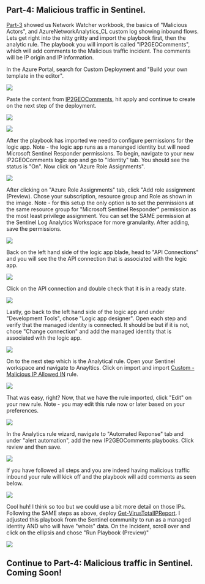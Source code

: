 ## Part-4: Malicious traffic in Sentinel. ## 

[Part-3](https://github.com/Cyberlorians/Articles/blob/main/MaliciousActivityandSentinelP3.md) showed us Network Watcher workbook, the basics of "Malicious Actors", and AzureNetworkAnalytics_CL custom log showing inbound flows. Lets get right into the nitty gritty and import the playbook first, then the analytic rule. The playbook you will import is called "IP2GEOComments", which will add comments to the Malicious traffic incident. The comments will be IP origin and IP information.

In the Azure Portal, search for Custom Deployment and "Build your own template in the editor".

![](https://github.com/Cyberlorians/uploadedimages/blob/main/customteplatelogicapp.png)

Paste the content from [IP2GEOComments](https://github.com/Cyberlorians/Sentinel/blob/main/Playbooks/IP2GEOComments.json), hit apply and continue to create on the next step of the deployment.

![](https://github.com/Cyberlorians/uploadedimages/blob/main/customtemplatelogicapptemplate.png)

![](https://github.com/Cyberlorians/uploadedimages/blob/main/customtemplatelogicappcreate.png)

After the playbook has imported we need to configure permissions for the logic app. Note - the logic app runs as a mananged identity but will need Microsoft Sentinel Responder permissions. To begin, navigate to your new IP2GEOComments logic app and go to "Identity" tab. You should see the status is "On". Now click on "Azure Role Assignments".

![](https://github.com/Cyberlorians/uploadedimages/blob/main/logicapppermissions.png)

After clicking on "Azure Role Assignments" tab, click "Add role assignment (Preview). Chose your subscription, resource group and Role as shown in the image. Note - for this setup the only option is to set the permissions at the same resource group for "Microsoft Sentinel Responder" permission as the most least privilege assignment. You can set the SAME permission at the Sentinel Log Analytics Workspace for more granularity. After adding, save the permissions.

![](https://github.com/Cyberlorians/uploadedimages/blob/main/logicapppermissions2.png)

Back on the left hand side of the logic app blade, head to "API Connections" and you will see the the API connection that is associated with the logic app.

![](https://github.com/Cyberlorians/uploadedimages/blob/main/logicappapiverify.png)

Click on the API connection and double check that it is in a ready state.

![](https://github.com/Cyberlorians/uploadedimages/blob/main/logicappverify2.png)

Lastly, go back to the left hand side of the logic app and under "Development Tools", chose "Logic app designer". Open each step and verify that the managed identity is connected. It should be but if it is not, chose "Change connection" and add the managed identity that is associated with the logic app.

![](https://github.com/Cyberlorians/uploadedimages/blob/main/logicappdesignerverify.png)

On to the next step which is the Analytical rule. Open your Sentinel workspace and navigate to Anayltics. Click on import and import [Custom - Malicious IP Allowed IN](https://github.com/Cyberlorians/Sentinel/blob/main/Analytic%20Rules/Custom%20-%20Malicious%20IP%20Allowed%20IN.json) rule. 

![](https://github.com/Cyberlorians/uploadedimages/blob/main/allowmaliciousinrule.png)

That was easy, right? Now, that we have the rule imported, click "Edit" on your new rule. Note - you may edit this rule now or later based on your preferences.

![](https://github.com/Cyberlorians/uploadedimages/blob/main/maliciousINruleEDIT.png)

In the Analytics rule wizard, navigate to "Automated Reponse" tab and under "alert automation", add the new IP2GEOComments playbooks. Click review and then save. 

![](https://github.com/Cyberlorians/uploadedimages/blob/main/ip2geoautoresponse.png)

If you have followed all steps and you are indeed having malicious traffic inbound your rule will kick off and the playbook will add comments as seen below.

![](https://github.com/Cyberlorians/uploadedimages/blob/main/ip2geotagsworking.png)

Cool huh! I think so too but we could use a bit more detail on those IPs. Following the SAME steps as above, deploy [Get-VirusTotalIPReport](https://github.com/Cyberlorians/Sentinel/blob/main/Playbooks/Get-VirusTotalIPReport.json). I adjusted this playbook from the Sentinel community to run as a managed identity AND who will have "whois" data. On the Incident, scroll over and click on the ellipsis and chose "Run Playbook (Preview)"

![](https://github.com/Cyberlorians/uploadedimages/blob/main/getvirustotalrunplaybook.png)




## Continue to Part-4: Malicious traffic in Sentinel. Coming Soon! ##